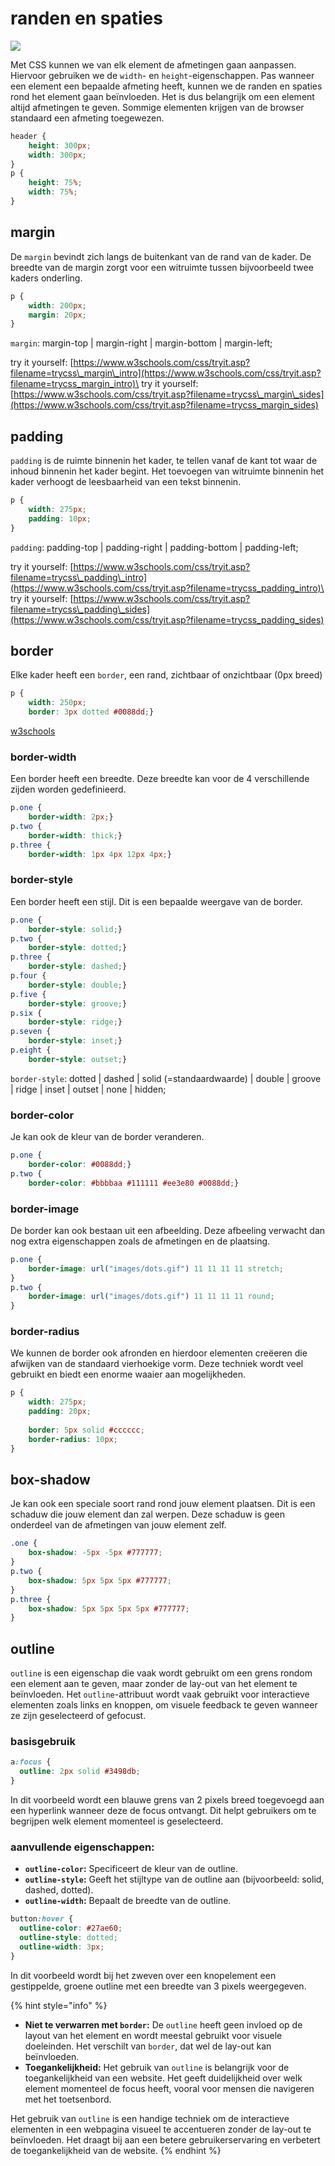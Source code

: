 # randen en spaties

![](../../.gitbook/assets/13-kaders-1.png)

Met CSS kunnen we van elk element de afmetingen gaan aanpassen. Hiervoor gebruiken we de `width`- en `height`-eigenschappen. Pas wanneer een element een bepaalde afmeting heeft, kunnen we de randen en spaties rond het element gaan beïnvloeden. Het is dus belangrijk om een element altijd afmetingen te geven. Sommige elementen krijgen van de browser standaard een afmeting toegewezen.

```css
header {
    height: 300px;
    width: 300px;
}
p {
    height: 75%;
    width: 75%;
}
```

## margin

De `margin` bevindt zich langs de buitenkant van de rand van de kader. De breedte van de margin zorgt voor een witruimte tussen bijvoorbeeld twee kaders onderling.

```css
p {
    width: 200px;
    margin: 20px;
}
```

`margin`: margin-top | margin-right | margin-bottom | margin-left;

try it yourself: [https://www.w3schools.com/css/tryit.asp?filename=trycss\_margin\_intro](https://www.w3schools.com/css/tryit.asp?filename=trycss_margin_intro)\
try it yourself: [https://www.w3schools.com/css/tryit.asp?filename=trycss\_margin\_sides](https://www.w3schools.com/css/tryit.asp?filename=trycss_margin_sides)

## padding

`padding` is de ruimte binnenin het kader, te tellen vanaf de kant tot waar de inhoud binnenin het kader begint. Het toevoegen van witruimte binnenin het kader verhoogt de leesbaarheid van een tekst binnenin.

```css
p {
    width: 275px;
    padding: 10px;
}
```

`padding`: padding-top | padding-right | padding-bottom | padding-left;

try it yourself: [https://www.w3schools.com/css/tryit.asp?filename=trycss\_padding\_intro](https://www.w3schools.com/css/tryit.asp?filename=trycss_padding_intro)\
try it yourself: [https://www.w3schools.com/css/tryit.asp?filename=trycss\_padding\_sides](https://www.w3schools.com/css/tryit.asp?filename=trycss_padding_sides)

## border

Elke kader heeft een `border`, een rand, zichtbaar of onzichtbaar (0px breed)

```css
p {
    width: 250px;
    border: 3px dotted #0088dd;}
```

[w3schools](https://www.w3schools.com/css/tryit.asp?filename=trycss_border)

### border-width

Een border heeft een breedte. Deze breedte kan voor de 4 verschillende zijden worden gedefinieerd.

```css
p.one {
    border-width: 2px;}
p.two {
    border-width: thick;}
p.three {
    border-width: 1px 4px 12px 4px;}
```

### border-style

Een border heeft een stijl. Dit is een bepaalde weergave van de border.

```css
p.one {
    border-style: solid;}
p.two {
    border-style: dotted;}
p.three {
    border-style: dashed;}
p.four {
    border-style: double;}
p.five {
    border-style: groove;}
p.six {
    border-style: ridge;}
p.seven {
    border-style: inset;}
p.eight {
    border-style: outset;}
```

`border-style`: dotted | dashed | solid (=standaardwaarde) | double | groove | ridge | inset | outset | none | hidden;

### border-color

Je kan ook de kleur van de border veranderen.

```css
p.one {
    border-color: #0088dd;}
p.two {
    border-color: #bbbbaa #111111 #ee3e80 #0088dd;}
```

### border-image

De border kan ook bestaan uit een afbeelding. Deze afbeeling verwacht dan nog extra eigenschappen zoals de afmetingen en de plaatsing.

```css
p.one {
    border-image: url("images/dots.gif") 11 11 11 11 stretch;
}
p.two {
    border-image: url("images/dots.gif") 11 11 11 11 round;
}
```

### border-radius

We kunnen de border ook afronden en hierdoor elementen creëeren die afwijken van de standaard vierhoekige vorm. Deze techniek wordt veel gebruikt en biedt een enorme waaier aan mogelijkheden.

```css
p {
    width: 275px;
    padding: 20px;
     
    border: 5px solid #cccccc;
    border-radius: 10px;
}
```

## box-shadow

Je kan ook een speciale soort rand rond jouw element plaatsen. Dit is een schaduw die jouw element dan zal werpen. Deze schaduw is geen onderdeel van de afmetingen van jouw element zelf.

```css
.one {
    box-shadow: -5px -5px #777777;
}
p.two {
    box-shadow: 5px 5px 5px #777777;
}
p.three {
    box-shadow: 5px 5px 5px 5px #777777;
}
```

## outline

`outline` is een eigenschap die vaak wordt gebruikt om een grens rondom een element aan te geven, maar zonder de lay-out van het element te beïnvloeden. Het `outline`-attribuut wordt vaak gebruikt voor interactieve elementen zoals links en knoppen, om visuele feedback te geven wanneer ze zijn geselecteerd of gefocust.

### basisgebruik

```css
a:focus {
  outline: 2px solid #3498db;
}
```

In dit voorbeeld wordt een blauwe grens van 2 pixels breed toegevoegd aan een hyperlink wanneer deze de focus ontvangt. Dit helpt gebruikers om te begrijpen welk element momenteel is geselecteerd.

### aanvullende eigenschappen:

* **`outline-color`:** Specificeert de kleur van de outline.
* **`outline-style`:** Geeft het stijltype van de outline aan (bijvoorbeeld: solid, dashed, dotted).
* **`outline-width`:** Bepaalt de breedte van de outline.

```css
button:hover {
  outline-color: #27ae60;
  outline-style: dotted;
  outline-width: 3px;
}
```

In dit voorbeeld wordt bij het zweven over een knopelement een gestippelde, groene outline met een breedte van 3 pixels weergegeven.

{% hint style="info" %}
* **Niet te verwarren met `border`:** De `outline` heeft geen invloed op de layout van het element en wordt meestal gebruikt voor visuele doeleinden. Het verschilt van `border`, dat wel de lay-out kan beïnvloeden.
* **Toegankelijkheid:** Het gebruik van `outline` is belangrijk voor de toegankelijkheid van een website. Het geeft duidelijkheid over welk element momenteel de focus heeft, vooral voor mensen die navigeren met het toetsenbord.

Het gebruik van `outline` is een handige techniek om de interactieve elementen in een webpagina visueel te accentueren zonder de lay-out te beïnvloeden. Het draagt bij aan een betere gebruikerservaring en verbetert de toegankelijkheid van de website.
{% endhint %}
